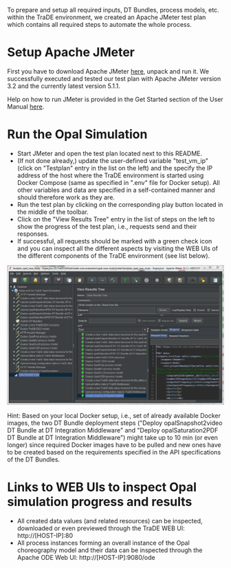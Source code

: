 To prepare and setup all required inputs, DT Bundles, process models, etc. within the TraDE environment, we created an Apache JMeter test plan which contains all required steps to automate the whole process.

# Setup Apache JMeter
First you have to download Apache JMeter [here](https://jmeter.apache.org/), unpack and run it.
We successfully executed and tested our test plan with Apache JMeter version 3.2 and the currently latest version 5.1.1.

Help on how to run JMeter is provided in the Get Started section of the User Manual [here](https://jmeter.apache.org/usermanual/get-started.html#running).

# Run the Opal Simulation
* Start JMeter and open the test plan located next to this README.
* (If not done already,) update the user-defined variable "test_vm_ip" (click on "Testplan" entry in the list on the left) and the specify the IP address of the host where the TraDE environment is started using Docker Compose (same as specified in ".env" file for Docker setup). All other variables and data are specified in a self-contained manner and should therefore work as they are.
* Run the test plan by clicking on the corresponding play button located in the middle of the toolbar.
* Click on the "View Results Tree" entry in the list of steps on the left to show the progress of the test plan, i.e., requests send and their responses.
* If successful, all requests should be marked with a green check icon and you can inspect all the different aspects by visiting the WEB UIs of the different components of the TraDE environment (see list below).

![Running the Opal simulation using Apache JMeter](jmeter.png)

Hint: Based on your local Docker setup, i.e., set of already available Docker images, the two DT Bundle deployment steps ("Deploy opalSnapshot2video DT Bundle at DT Integration Middleware" and "Deploy opalSaturation2PDF DT Bundle at DT Integration Middleware") might take up to 10 min (or even longer) since required Docker images have to be pulled and new ones have to be created based on the requirements specified in the API specifications of the DT Bundles.

# Links to WEB UIs to inspect Opal simulation progress and results
* All created data values (and related resources) can be inspected, downloaded or even previewed through the TraDE WEB UI: http://[HOST-IP]:80
* All process instances forming an overall instance of the Opal choreography model and their data can be inspected through the Apache ODE Web UI: http://[HOST-IP]:9080/ode